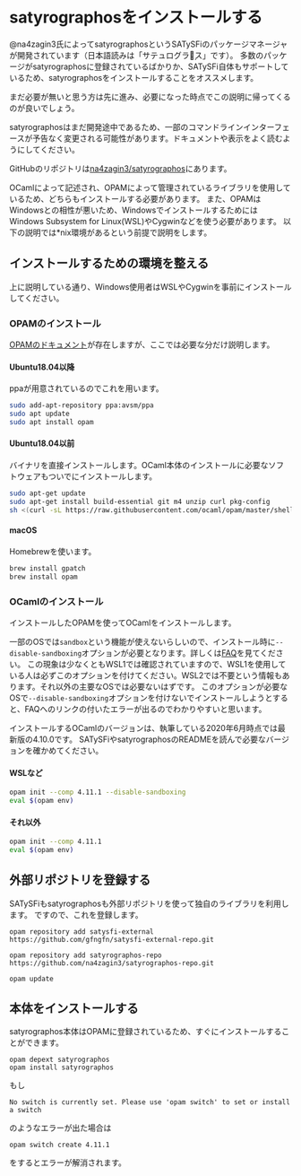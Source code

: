# satyrographosをインストールする

@na4zagin3氏によってsatyrographosというSATySFiのパッケージマネージャが開発されています（日本語読みは「サテュログラポ̣ス」です）。
多数のパッケージがsatyrographosに登録されているばかりか、SATySFi自体もサポートしているため、satyrographosをインストールすることをオススメします。

まだ必要が無いと思う方は先に進み、必要になった時点でこの説明に帰ってくるのが良いでしょう。

satyrographosはまだ開発途中であるため、一部のコマンドラインインターフェースが予告なく変更される可能性があります。ドキュメントや表示をよく読むようにしてください。

GitHubのリポジトリは[na4zagin3/satyrographos](https://github.com/na4zagin3/satyrographos)にあります。


OCamlによって記述され、OPAMによって管理されているライブラリを使用しているため、どちらもインストールする必要があります。
また、OPAMはWindowsとの相性が悪いため、WindowsでインストールするためにはWindows Subsystem for Linux(WSL)やCygwinなどを使う必要があります。
以下の説明では*nix環境があるという前提で説明をします。


## インストールするための環境を整える

上に説明している通り、Windows使用者はWSLやCygwinを事前にインストールしてください。

### OPAMのインストール

[OPAMのドキュメント](https://opam.ocaml.org/doc/Install.html)が存在しますが、ここでは必要な分だけ説明します。

#### Ubuntu18.04以降

ppaが用意されているのでこれを用います。

```sh
sudo add-apt-repository ppa:avsm/ppa
sudo apt update
sudo apt install opam
```

#### Ubuntu18.04以前

バイナリを直接インストールします。OCaml本体のインストールに必要なソフトウェアもついでにインストールします。

```sh
sudo apt-get update
sudo apt-get install build-essential git m4 unzip curl pkg-config
sh <(curl -sL https://raw.githubusercontent.com/ocaml/opam/master/shell/install.sh)
```


#### macOS

Homebrewを使います。

```sh
brew install gpatch
brew install opam
```


### OCamlのインストール

インストールしたOPAMを使ってOCamlをインストールします。

一部のOSでは`sandbox`という機能が使えないらしいので、インストール時に`--disable-sandboxing`オプションが必要となります。詳しくは[FAQ](https://opam.ocaml.org/doc/FAQ.html#Why-does-opam-require-bwrap)を見てください。
この現象は少なくともWSL1では確認されていますので、WSL1を使用している人は必ずこのオプションを付けてください。WSL2では不要という情報もあります。それ以外の主要なOSでは必要ないはずです。
このオプションが必要なOSで`--disable-sandboxing`オプションを付けないでインストールしようとすると、FAQへのリンクの付いたエラーが出るのでわかりやすいと思います。


インストールするOCamlのバージョンは、執筆している2020年6月時点では最新版の4.10.0です。
SATySFiやsatyrographosのREADMEを読んで必要なバージョンを確かめてください。


#### WSLなど

```sh
opam init --comp 4.11.1 --disable-sandboxing
eval $(opam env)
```

#### それ以外


```sh
opam init --comp 4.11.1
eval $(opam env)
```

## 外部リポジトリを登録する

SATySFiもsatyrographosも外部リポジトリを使って独自のライブラリを利用します。
ですので、これを登録します。

```
opam repository add satysfi-external https://github.com/gfngfn/satysfi-external-repo.git

opam repository add satyrographos-repo https://github.com/na4zagin3/satyrographos-repo.git

opam update
```

## 本体をインストールする

satyrographos本体はOPAMに登録されているため、すぐにインストールすることができます。

```
opam depext satyrographos
opam install satyrographos
```


もし

```
No switch is currently set. Please use 'opam switch' to set or install a switch
```

のようなエラーが出た場合は

```
opam switch create 4.11.1
```

をするとエラーが解消されます。
